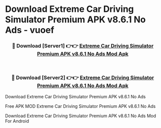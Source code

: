 # Download Extreme Car Driving Simulator Premium APK v8.6.1 No Ads - vuoef



<div align="center">
<h3>🔴 Download [Server1] 👉👉 <a href="https://momento.my/?title=Extreme_Car_Driving_Simulator_Premium_APK_v8.6.1_No_Ads">Extreme Car Driving Simulator Premium APK v8.6.1 No Ads Mod Apk</a></h3><br>

<h3>🔴 Download [Server2] 👉👉 <a href="https://momento.my/?title=Extreme_Car_Driving_Simulator_Premium_APK_v8.6.1_No_Ads">Extreme Car Driving Simulator Premium APK v8.6.1 No Ads Mod Apk</a></h3>
</div>



Download Extreme Car Driving Simulator Premium APK v8.6.1 No Ads 

Free APK MOD Extreme Car Driving Simulator Premium APK v8.6.1 No Ads 

Download Extreme Car Driving Simulator Premium APK v8.6.1 No Ads Mod For Android
